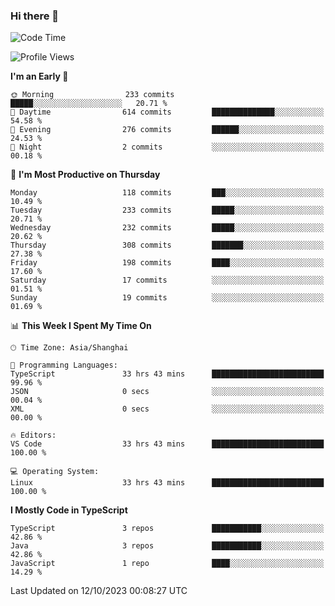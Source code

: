 ### Hi there 👋

<!--
**waynelwz/waynelwz** is a ✨ _special_ ✨ repository because its `README.md` (this file) appears on your GitHub profile.

Here are some ideas to get you started:

- 🔭 I’m currently working on ...
- 🌱 I’m currently learning ...
- 👯 I’m looking to collaborate on ...
- 🤔 I’m looking for help with ...
- 💬 Ask me about ...
- 📫 How to reach me: ...
- 😄 Pronouns: ...
- ⚡ Fun fact: ...
-->

<!--START_SECTION:waka-->
![Code Time](http://img.shields.io/badge/Code%20Time-1%2C998%20hrs%2053%20mins-blue)

![Profile Views](http://img.shields.io/badge/Profile%20Views-0-blue)

**I'm an Early 🐤** 

```text
🌞 Morning                233 commits         █████░░░░░░░░░░░░░░░░░░░░   20.71 % 
🌆 Daytime                614 commits         ██████████████░░░░░░░░░░░   54.58 % 
🌃 Evening                276 commits         ██████░░░░░░░░░░░░░░░░░░░   24.53 % 
🌙 Night                  2 commits           ░░░░░░░░░░░░░░░░░░░░░░░░░   00.18 % 
```
📅 **I'm Most Productive on Thursday** 

```text
Monday                   118 commits         ███░░░░░░░░░░░░░░░░░░░░░░   10.49 % 
Tuesday                  233 commits         █████░░░░░░░░░░░░░░░░░░░░   20.71 % 
Wednesday                232 commits         █████░░░░░░░░░░░░░░░░░░░░   20.62 % 
Thursday                 308 commits         ███████░░░░░░░░░░░░░░░░░░   27.38 % 
Friday                   198 commits         ████░░░░░░░░░░░░░░░░░░░░░   17.60 % 
Saturday                 17 commits          ░░░░░░░░░░░░░░░░░░░░░░░░░   01.51 % 
Sunday                   19 commits          ░░░░░░░░░░░░░░░░░░░░░░░░░   01.69 % 
```


📊 **This Week I Spent My Time On** 

```text
🕑︎ Time Zone: Asia/Shanghai

💬 Programming Languages: 
TypeScript               33 hrs 43 mins      █████████████████████████   99.96 % 
JSON                     0 secs              ░░░░░░░░░░░░░░░░░░░░░░░░░   00.04 % 
XML                      0 secs              ░░░░░░░░░░░░░░░░░░░░░░░░░   00.00 % 

🔥 Editors: 
VS Code                  33 hrs 43 mins      █████████████████████████   100.00 % 

💻 Operating System: 
Linux                    33 hrs 43 mins      █████████████████████████   100.00 % 
```

**I Mostly Code in TypeScript** 

```text
TypeScript               3 repos             ███████████░░░░░░░░░░░░░░   42.86 % 
Java                     3 repos             ███████████░░░░░░░░░░░░░░   42.86 % 
JavaScript               1 repo              ████░░░░░░░░░░░░░░░░░░░░░   14.29 % 
```




 Last Updated on 12/10/2023 00:08:27 UTC
<!--END_SECTION:waka-->
